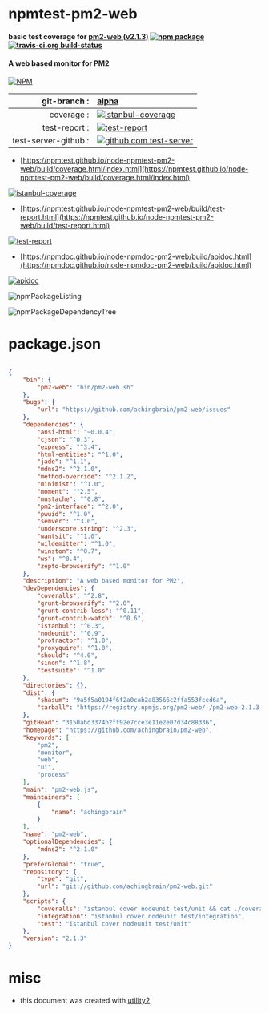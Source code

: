 # npmtest-pm2-web

#### basic test coverage for  [pm2-web (v2.1.3)](https://github.com/achingbrain/pm2-web)  [![npm package](https://img.shields.io/npm/v/npmtest-pm2-web.svg?style=flat-square)](https://www.npmjs.org/package/npmtest-pm2-web) [![travis-ci.org build-status](https://api.travis-ci.org/npmtest/node-npmtest-pm2-web.svg)](https://travis-ci.org/npmtest/node-npmtest-pm2-web)

#### A web based monitor for PM2

[![NPM](https://nodei.co/npm/pm2-web.png?downloads=true&downloadRank=true&stars=true)](https://www.npmjs.com/package/pm2-web)

| git-branch : | [alpha](https://github.com/npmtest/node-npmtest-pm2-web/tree/alpha)|
|--:|:--|
| coverage : | [![istanbul-coverage](https://npmtest.github.io/node-npmtest-pm2-web/build/coverage.badge.svg)](https://npmtest.github.io/node-npmtest-pm2-web/build/coverage.html/index.html)|
| test-report : | [![test-report](https://npmtest.github.io/node-npmtest-pm2-web/build/test-report.badge.svg)](https://npmtest.github.io/node-npmtest-pm2-web/build/test-report.html)|
| test-server-github : | [![github.com test-server](https://npmtest.github.io/node-npmtest-pm2-web/GitHub-Mark-32px.png)](https://npmtest.github.io/node-npmtest-pm2-web/build/app/index.html) | | build-artifacts : | [![build-artifacts](https://npmtest.github.io/node-npmtest-pm2-web/glyphicons_144_folder_open.png)](https://github.com/npmtest/node-npmtest-pm2-web/tree/gh-pages/build)|

- [https://npmtest.github.io/node-npmtest-pm2-web/build/coverage.html/index.html](https://npmtest.github.io/node-npmtest-pm2-web/build/coverage.html/index.html)

[![istanbul-coverage](https://npmtest.github.io/node-npmtest-pm2-web/build/screenCapture.buildCi.browser.%252Ftmp%252Fbuild%252Fcoverage.lib.html.png)](https://npmtest.github.io/node-npmtest-pm2-web/build/coverage.html/index.html)

- [https://npmtest.github.io/node-npmtest-pm2-web/build/test-report.html](https://npmtest.github.io/node-npmtest-pm2-web/build/test-report.html)

[![test-report](https://npmtest.github.io/node-npmtest-pm2-web/build/screenCapture.buildCi.browser.%252Ftmp%252Fbuild%252Ftest-report.html.png)](https://npmtest.github.io/node-npmtest-pm2-web/build/test-report.html)

- [https://npmdoc.github.io/node-npmdoc-pm2-web/build/apidoc.html](https://npmdoc.github.io/node-npmdoc-pm2-web/build/apidoc.html)

[![apidoc](https://npmdoc.github.io/node-npmdoc-pm2-web/build/screenCapture.buildCi.browser.%252Ftmp%252Fbuild%252Fapidoc.html.png)](https://npmdoc.github.io/node-npmdoc-pm2-web/build/apidoc.html)

![npmPackageListing](https://npmtest.github.io/node-npmtest-pm2-web/build/screenCapture.npmPackageListing.svg)

![npmPackageDependencyTree](https://npmtest.github.io/node-npmtest-pm2-web/build/screenCapture.npmPackageDependencyTree.svg)



# package.json

```json

{
    "bin": {
        "pm2-web": "bin/pm2-web.sh"
    },
    "bugs": {
        "url": "https://github.com/achingbrain/pm2-web/issues"
    },
    "dependencies": {
        "ansi-html": "~0.0.4",
        "cjson": "^0.3",
        "express": "^3.4",
        "html-entities": "^1.0",
        "jade": "^1.1",
        "mdns2": "^2.1.0",
        "method-override": "^2.1.2",
        "minimist": "^1.0",
        "moment": "^2.5",
        "mustache": "^0.8",
        "pm2-interface": "^2.0",
        "pwuid": "^1.0",
        "semver": "^3.0",
        "underscore.string": "^2.3",
        "wantsit": "^1.0",
        "wildemitter": "^1.0",
        "winston": "^0.7",
        "ws": "^0.4",
        "zepto-browserify": "^1.0"
    },
    "description": "A web based monitor for PM2",
    "devDependencies": {
        "coveralls": "^2.8",
        "grunt-browserify": "^2.0",
        "grunt-contrib-less": "^0.11",
        "grunt-contrib-watch": "^0.6",
        "istanbul": "^0.3",
        "nodeunit": "^0.9",
        "protractor": "^1.0",
        "proxyquire": "^1.0",
        "should": "^4.0",
        "sinon": "^1.8",
        "testsuite": "^1.0"
    },
    "directories": {},
    "dist": {
        "shasum": "9a5f5a0194f6f2a0cab2a83566c2ffa553fced6a",
        "tarball": "https://registry.npmjs.org/pm2-web/-/pm2-web-2.1.3.tgz"
    },
    "gitHead": "3150abd3374b2ff92e7cce3e11e2e07d34c88336",
    "homepage": "https://github.com/achingbrain/pm2-web",
    "keywords": [
        "pm2",
        "monitor",
        "web",
        "ui",
        "process"
    ],
    "main": "pm2-web.js",
    "maintainers": [
        {
            "name": "achingbrain"
        }
    ],
    "name": "pm2-web",
    "optionalDependencies": {
        "mdns2": "^2.1.0"
    },
    "preferGlobal": "true",
    "repository": {
        "type": "git",
        "url": "git://github.com/achingbrain/pm2-web.git"
    },
    "scripts": {
        "coveralls": "istanbul cover nodeunit test/unit && cat ./coverage/lcov.info | ./node_modules/coveralls/bin/coveralls.js",
        "integration": "istanbul cover nodeunit test/integration",
        "test": "istanbul cover nodeunit test/unit"
    },
    "version": "2.1.3"
}
```



# misc
- this document was created with [utility2](https://github.com/kaizhu256/node-utility2)
